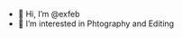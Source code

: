 - 👋 Hi, I’m @exfeb
- 👀 I’m interested in Phtography and Editing

<!---
exfeb/exfeb is a ✨ special ✨ repository because its `README.md` (this file) appears on your GitHub profile.
You can click the Preview link to take a look at your changes.
--->
